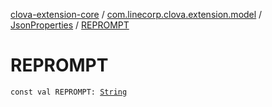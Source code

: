 [clova-extension-core](../../index.md) / [com.linecorp.clova.extension.model](../index.md) / [JsonProperties](index.md) / [REPROMPT](./-r-e-p-r-o-m-p-t.md)

# REPROMPT

`const val REPROMPT: `[`String`](https://kotlinlang.org/api/latest/jvm/stdlib/kotlin/-string/index.html)